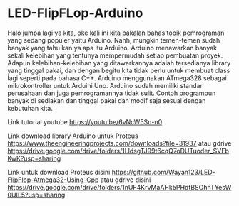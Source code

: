 # LED-FlipFLop-Arduino
Halo jumpa lagi ya kita, oke kali ini kita bakalan bahas topik pemrograman yang sedang populer yaitu Arduino. Nahh, mungkin temen-temen sudah banyak yang tahu kan ya apa itu Arduino. Arduino menawarkan banyak sekali kelebihan yang tentunya mempermudah setiap pembuatan proyek. Adapun kelebihan-kelebihan yang ditawarkannya adalah tersedianya library yang tinggal pakai, dan dengan begitu kita tidak perlu untuk membuat class lagi seperti pada bahasa C++.  Arduino menggunakan ATmega328 sebagai mikrokontroller untuk Arduini Uno. Arduino sudah memiliki standar perusahaan dan juga pemrogramannya tidak sulit. Contoh programpun banyak di sediakan dan tinggal pakai dan modif saja sesuai  dengan kebutuhan kita.

Link tutorial youtube https://youtu.be/6vNcW5Sn-n0

Link download library Arduino untuk Proteus https://www.theengineeringprojects.com/downloads?file=31937 atau gdrive https://drive.google.com/drive/folders/1LldsgTJ99t6cqQ7oDUTuoder_SVFbKwK?usp=sharing

Link untuk download Proteus disini https://github.com/Wayan123/LED-FlipFlop-Atmega32-Using-Cpp atau gdrive disini https://drive.google.com/drive/folders/1nUF4KrvMaAHk5PHdtBSOhhTYesW0UIL5?usp=sharing
